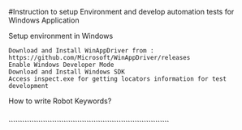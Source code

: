 #Instruction to setup Environment and develop automation tests for Windows Application

Setup environment in Windows
``````````````````````````````````````````````````````````````````````
Download and Install WinAppDriver from : https://github.com/Microsoft/WinAppDriver/releases
Enable Windows Developer Mode
Download and Install Windows SDK
Access inspect.exe for getting locators information for test development
``````````````````````````````````````````````````````````````````````

How to write Robot Keywords? <TBD>
``````````````````````````````````````````````````````````````````````

``````````````````````````````````````````````````````````````````````
<Placeholder>
``````````````````````````````````````````````````````````````````````
